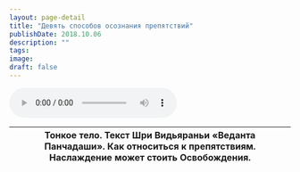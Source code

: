 ```yaml
---
layout: page-detail
title: "Девять способов осознания препятствий"
publishDate: 2018.10.06
description: ""
tags:
image:
draft: false
---
```


<audio title="2018.10.06 - Девять способов осознания препятствий.mp3" src="https://filer-api.advayta.org/v1.0/public/files/75234" controls=""></audio>

| Тонкое тело. Текст Шри Видьяраньи «Веданта Панчадаши». Как относиться к препятствиям. Наслаждение может стоить Освобождения. |
| ---------------------------------------------------------------------------------------------------------------------------- |

  

